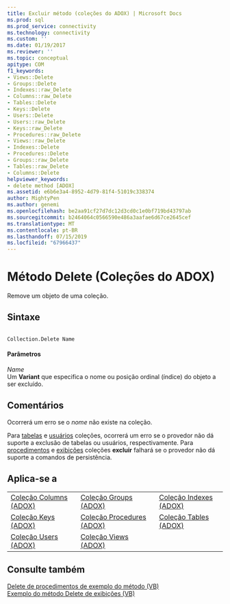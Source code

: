 ```yaml
---
title: Excluir método (coleções do ADOX) | Microsoft Docs
ms.prod: sql
ms.prod_service: connectivity
ms.technology: connectivity
ms.custom: ''
ms.date: 01/19/2017
ms.reviewer: ''
ms.topic: conceptual
apitype: COM
f1_keywords:
- Views::Delete
- Groups::Delete
- Indexes::raw_Delete
- Columns::raw_Delete
- Tables::Delete
- Keys::Delete
- Users::Delete
- Users::raw_Delete
- Keys::raw_Delete
- Procedures::raw_Delete
- Views::raw_Delete
- Indexes::Delete
- Procedures::Delete
- Groups::raw_Delete
- Tables::raw_Delete
- Columns::Delete
helpviewer_keywords:
- delete method [ADOX]
ms.assetid: e6b6e3a4-8952-4d79-81f4-51019c338374
author: MightyPen
ms.author: genemi
ms.openlocfilehash: be2aa91cf27d7dc12d3cd0c1e0bf719bd43797ab
ms.sourcegitcommit: b2464064c0566590e486a3aafae6d67ce2645cef
ms.translationtype: MT
ms.contentlocale: pt-BR
ms.lasthandoff: 07/15/2019
ms.locfileid: "67966437"
---
```

# <a name="delete-method-adox-collections"></a>Método Delete (Coleções do ADOX)
Remove um objeto de uma coleção.  
  
## <a name="syntax"></a>Sintaxe  
  
```  
  
Collection.Delete Name  
```  
  
#### <a name="parameters"></a>Parâmetros  
 *Name*  
 Um **Variant** que especifica o nome ou posição ordinal (índice) do objeto a ser excluído.  
  
## <a name="remarks"></a>Comentários  
 Ocorrerá um erro se o *nome* não existe na coleção.  
  
 Para [tabelas](../../../ado/reference/adox-api/tables-collection-adox.md) e [usuários](../../../ado/reference/adox-api/users-collection-adox.md) coleções, ocorrerá um erro se o provedor não dá suporte a exclusão de tabelas ou usuários, respectivamente. Para [procedimentos](../../../ado/reference/adox-api/procedures-collection-adox.md) e [exibições](../../../ado/reference/adox-api/views-collection-adox.md) coleções **excluir** falhará se o provedor não dá suporte a comandos de persistência.  
  
## <a name="applies-to"></a>Aplica-se a  
  
||||  
|-|-|-|  
|[Coleção Columns (ADOX)](../../../ado/reference/adox-api/columns-collection-adox.md)|[Coleção Groups (ADOX)](../../../ado/reference/adox-api/groups-collection-adox.md)|[Coleção Indexes (ADOX)](../../../ado/reference/adox-api/indexes-collection-adox.md)|  
|[Coleção Keys (ADOX)](../../../ado/reference/adox-api/keys-collection-adox.md)|[Coleção Procedures (ADOX)](../../../ado/reference/adox-api/procedures-collection-adox.md)|[Coleção Tables (ADOX)](../../../ado/reference/adox-api/tables-collection-adox.md)|  
|[Coleção Users (ADOX)](../../../ado/reference/adox-api/users-collection-adox.md)|[Coleção Views (ADOX)](../../../ado/reference/adox-api/views-collection-adox.md)||  
  
## <a name="see-also"></a>Consulte também  
 [Delete de procedimentos de exemplo do método (VB)](../../../ado/reference/adox-api/procedures-delete-method-example-vb.md)   
 [Exemplo do método Delete de exibições (VB)](../../../ado/reference/adox-api/views-delete-method-example-vb.md)
